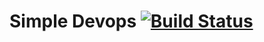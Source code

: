 # Simple Devops [![Build Status](https://travis-ci.org/tstringer/simple-api.svg?branch=master)](https://travis-ci.org/tstringer/simple-api)
